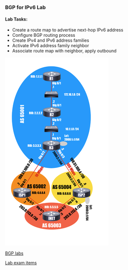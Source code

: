 ### BGP for IPv6 Lab

#### Lab Tasks:

- Create a route map to advertise next-hop IPv6 address
- Configure BGP routing process
- Create IPv4 and IPv6 address families
- Activate IPv6 address family neighbor
- Associate route map with neighbor, apply outbound

![Lab topology](https://github.com/tech-zero/assets/blob/main/images/bgp2.png?raw=true)

[BGP labs](../) 

[Lab exam items](https://github.com/assets/blob/mainsolutions/bgp2.md)
